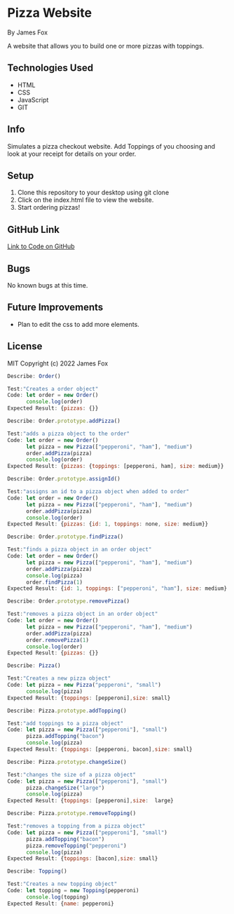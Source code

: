 # Pizza Website

By James Fox

A website that allows you to build one or more pizzas with toppings.

## Technologies Used

- HTML
- CSS
- JavaScript
- GIT

## Info

Simulates a pizza checkout website. Add Toppings of you choosing and look at your receipt for details on your order.

## Setup

1. Clone this repository to your desktop using git clone
2. Click on the index.html file to view the website.
3. Start ordering pizzas!

## GitHub Link

[Link to Code on GitHub](https://github.com/jfox25/pizza-webiste)

## Bugs

No known bugs at this time.

## Future Improvements

- Plan to edit the css to add more elements.

## License

MIT
Copyright (c) 2022 James Fox

```Javascript
Describe: Order()

Test:"Creates a order object"
Code: let order = new Order()
      console.log(order)
Expected Result: {pizzas: {}}

Describe: Order.prototype.addPizza()

Test:"adds a pizza object to the order"
Code: let order = new Order()
      let pizza = new Pizza(["pepperoni", "ham"], "medium")
      order.addPizza(pizza)
      console.log(order)
Expected Result: {pizzas: {toppings: [pepperoni, ham], size: medium}}

Describe: Order.prototype.assignId()

Test:"assigns an id to a pizza object when added to order"
Code: let order = new Order()
      let pizza = new Pizza(["pepperoni", "ham"], "medium")
      order.addPizza(pizza)
      console.log(order)
Expected Result: {pizzas: {id: 1, toppings: none, size: medium}}

Describe: Order.prototype.findPizza()

Test:"finds a pizza object in an order object"
Code: let order = new Order()
      let pizza = new Pizza(["pepperoni", "ham"], "medium")
      order.addPizza(pizza)
      console.log(pizza)
      order.findPizza(1)
Expected Result: {id: 1, toppings: ["pepperoni", "ham"], size: medium}

Describe: Order.prototype.removePizza()

Test:"removes a pizza object in an order object"
Code: let order = new Order()
      let pizza = new Pizza(["pepperoni", "ham"], "medium")
      order.addPizza(pizza)
      order.removePizza(1)
      console.log(order)
Expected Result: {pizzas: {}}

Describe: Pizza()

Test:"Creates a new pizza object"
Code: let pizza = new Pizza("pepperoni", "small")
      console.log(pizza)
Expected Result: {toppings: [pepperoni],size: small}

Describe: Pizza.prototype.addTopping()

Test:"add toppings to a pizza object"
Code: let pizza = new Pizza(["pepperoni"], "small")
      pizza.addTopping("bacon")
      console.log(pizza)
Expected Result: {toppings: [pepperoni, bacon],size: small}

Describe: Pizza.prototype.changeSize()

Test:"changes the size of a pizza object"
Code: let pizza = new Pizza(["pepperoni"], "small")
      pizza.changeSize("large")
      console.log(pizza)
Expected Result: {toppings: [pepperoni],size:  large}

Describe: Pizza.prototype.removeTopping()

Test:"removes a topping from a pizza object"
Code: let pizza = new Pizza(["pepperoni"], "small")
      pizza.addTopping("bacon")
      pizza.removeTopping("pepperoni")
      console.log(pizza)
Expected Result: {toppings: [bacon],size: small}

Describe: Topping()

Test:"Creates a new topping object"
Code: let topping = new Topping(pepperoni)
      console.log(topping)
Expected Result: {name: pepperoni}
```
